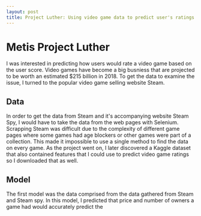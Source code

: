 ```yaml
---
layout: post
title: Project Luther: Using video game data to predict user's ratings of video games
---
```


# Metis Project Luther

I was interested in predicting how users would rate a video game based on the user score. Video games have become a big busniess that are projected to be worth an estimated $215 billion in 2018. To get the data to examine the issue, I turned to the popular video game selling website Steam.

## Data

In order to get the data from Steam and it's accompanying website Steam Spy, I would have to take the data from the web pages with Selenium. Scrapping Steam was difficult due to the complexity of different game pages where some games had age blockers or other games were part of a collection. This made it impossible to use a single method to find the data on every game. As the project went on, I later discovered a Kaggle dataset that also contained features that I could use to predict video game ratings so I downloaded that as well. 

## Model

The first model was the data comprised from the data gathered from Steam and Steam spy. In this model, I predicted that price and number of owners a game had would accurately predict the 